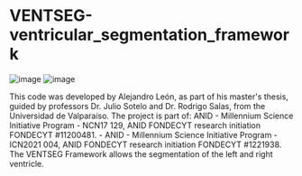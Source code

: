 # VENTSEG-ventricular_segmentation_framework
![image](https://user-images.githubusercontent.com/118707548/202965549-f8790239-b7e8-4579-b474-51ef90daaf85.png)
![image](https://user-images.githubusercontent.com/118707548/202965589-82c1f07c-e14c-45bd-b5e2-dd73b9078532.png)

This code was developed by Alejandro León, as part of his master's thesis, guided by professors Dr. Julio Sotelo and Dr. Rodrigo Salas, from the Universidad de Valparaíso. The project is part of: ANID - Millennium Science Initiative Program - NCN17 129, ANID FONDECYT research initiation FONDECYT #11200481. - ANID - Millennium Science Initiative Program - ICN2021 004, ANID FONDECYT research initiation FONDECYT #1221938.
The VENTSEG Framework allows the segmentation of the left and right ventricle. 
